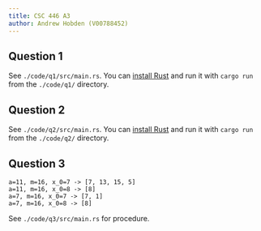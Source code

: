 ```yaml
---
title: CSC 446 A3
author: Andrew Hobden (V00788452)
---
```


## Question 1

See `./code/q1/src/main.rs`. You can [install Rust](https://doc.rust-lang.org/stable/book/installing-rust.html) and run it with `cargo run` from the `./code/q1/` directory.

## Question 2

See `./code/q2/src/main.rs`. You can [install Rust](https://doc.rust-lang.org/stable/book/installing-rust.html) and run it with `cargo run` from the `./code/q2/` directory.

## Question 3

```
a=11, m=16, x_0=7 -> [7, 13, 15, 5]
a=11, m=16, x_0=8 -> [8]
a=7, m=16, x_0=7 -> [7, 1]
a=7, m=16, x_0=8 -> [8]
```

See `./code/q3/src/main.rs` for procedure.
